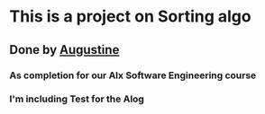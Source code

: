 # This is a project on Sorting algo

## Done by [Augustine](https://github.com/010binary/)

### As completion for our Alx Software Engineering course

### I'm including Test for the Alog 

